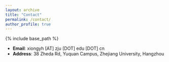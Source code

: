 ```yaml
---
layout: archive
title: "Contact"
permalink: /contact/
author_profile: true
---
```


{% include base_path %}

- **Email**: xiongyh [AT] zju [DOT] edu [DOT] cn
- **Address**: 38 Zheda Rd, Yuquan Campus, Zhejiang University, Hangzhou
